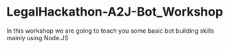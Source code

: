 # LegalHackathon-A2J-Bot_Workshop
In this workshop we are going to teach you some basic bot building skills mainly using Node.JS
